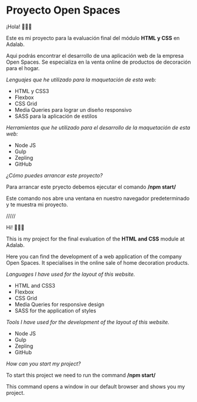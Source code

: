 # Proyecto Open Spaces

¡Hola! 🙋🏻‍♀️

Este es mi proyecto para la evaluación final del módulo **HTML y CSS** en Adalab.

Aqui podrás encontrar el desarrollo de una aplicación web de la empresa Open Spaces. Se especializa en la venta online de productos de decoración para el hogar.

_Lenguajes que he utilizado para la maquetación de esta web:_

- HTML y CSS3
- Flexbox
- CSS Grid
- Media Queries para lograr un diseño responsivo
- SASS para la aplicación de estilos

_Herramientas que he utilizado para el desarrollo de la maquetación de esta web:_

- Node JS
- Gulp
- Zepling
- GitHub

_¿Cómo puedes arrancar este proyecto?_

Para arrancar este pryecto debemos ejecutar el comando **/npm start/**

Este comando nos abre una ventana en nuestro navegador predeterminado y te muestra mi proyecto.

/////

Hi! 🙋🏻‍♀️

This is my project for the final evaluation of the **HTML and CSS** module at Adalab.

Here you can find the development of a web application of the company Open Spaces. It specialises in the online sale of home decoration products.

_Languages I have used for the layout of this website._

- HTML and CSS3
- Flexbox
- CSS Grid
- Media Queries for responsive design
- SASS for the application of styles

_Tools I have used for the development of the layout of this website._

- Node JS
- Gulp
- Zepling
- GitHub

_How can you start my project?_

To start this project we need to run the command **/npm start/**

This command opens a window in our default browser and shows you my project.

